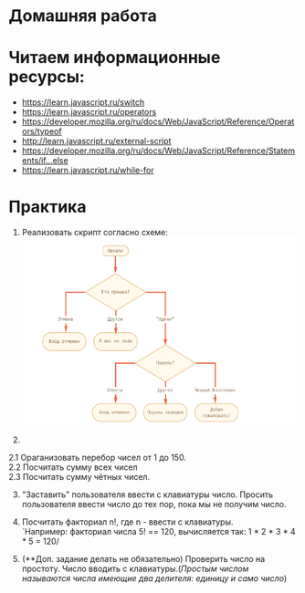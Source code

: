 ﻿# Домашняя работа

# Читаем информационные ресурсы:
 * https://learn.javascript.ru/switch
 * https://learn.javascript.ru/operators
 * https://developer.mozilla.org/ru/docs/Web/JavaScript/Reference/Operators/typeof
 * http://learn.javascript.ru/external-script
 * https://developer.mozilla.org/ru/docs/Web/JavaScript/Reference/Statements/if...else
 * https://learn.javascript.ru/while-for

# Практика

 1. Реализовать скрипт согласно схеме:
   <br /> ![Блок-схема](schema.png)

2. 
  2.1 Ораганизовать перебор чисел от 1 до 150.<br/>
  2.2 Посчитать сумму всех чисел <br/>
  2.3 Посчитать сумму чётных чисел.

3. "Заставить" пользователя ввести с клавиатуры число. Просить пользователя ввести число до тех пор, пока мы не получим число.

4. Посчитать факториал n!, где n - ввести с клавиатуры.<br />
`Например: факториал числа 5! == 120, вычисляется так: 1 * 2 * 3 * 4 * 5 = 120/

5. (**Доп. задание делать не обязательно) Проверить число на простоту. Число вводить с клавиатуры.(<em>Простым числом называются числа имеющие два делителя: единицу и само число</em>)
<br />
